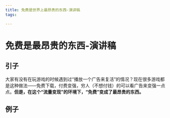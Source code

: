 ```yaml
---
title: 免费是世界上最昂贵的东西-演讲稿
tags:

---
```

# 免费是最昂贵的东西-演讲稿

## 引子
大家有没有在玩游戏的时候遇到过“播放一个广告来复活”的情况？现在很多游戏都是这种做法——免费下载，付费变强，穷人（不想付钱）的可以看广告来变强一点点。**但是，在这个“流量变现”的环境下，“免费”变成了最昂贵的东西。**

## 例子

<!--stackedit_data:
eyJoaXN0b3J5IjpbLTE1ODM4OTcxNzJdfQ==
-->